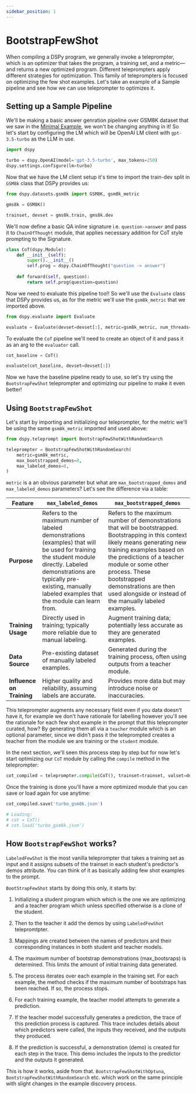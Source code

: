 ```yaml
---
sidebar_position: 1
---
```


# BootstrapFewShot

When compiling a DSPy program, we generally invoke a teleprompter, which is an optimizer that takes the program, a training set, and a metric—and returns a new optimized program. Different teleprompters apply different strategies for optimization. This family of teleprompters is focused on optimizing the few shot examples. Let's take an example of a Sample pipeline and see how we can use teleprompter to optimizes it.

## Setting up a Sample Pipeline

We'll be making a basic answer genration pipeline over GSM8K dataset that we saw in the [Minimal Example](/docs/quick-start/minimal-example), we won't be changing anything in it! So let's start by configuring the LM which will be OpenAI LM client with `gpt-3.5-turbo` as the LLM in use.

```python
import dspy

turbo = dspy.OpenAI(model='gpt-3.5-turbo', max_tokens=250)
dspy.settings.configure(lm=turbo)
```

Now that we have the LM client setup it's time to import the train-dev split in `GSM8k` class that DSPy provides us:

```python
from dspy.datasets.gsm8k import GSM8K, gsm8k_metric

gms8k = GSM8K()

trainset, devset = gms8k.train, gms8k.dev
```

We'll now define a basic QA inline signature i.e. `question->answer` and pass it to `ChainOfThought` module, that applies necessary addition for CoT style prompting to the Signature.

```python
class CoT(dspy.Module):
    def __init__(self):
        super().__init__()
        self.prog = dspy.ChainOfThought("question -> answer")
    
    def forward(self, question):
        return self.prog(question=question)
```

Now we need to evaluate this pipeline too!! So we'll use the `Evaluate` class that DSPy provides us, as for the metric we'll use the `gsm8k_metric` that we imported above.

```python
from dspy.evaluate import Evaluate

evaluate = Evaluate(devset=devset[:], metric=gsm8k_metric, num_threads=NUM_THREADS, display_progress=True, display_table=False)
```

To evaluate the `CoT` pipeline we'll need to create an object of it and pass it as an arg to the `evaluator` call.

```python
cot_baseline = CoT()

evaluate(cot_baseline, devset=devset[:])
```

Now we have the baseline pipeline ready to use, so let's try using the `BootstrapFewShot` teleprompter and optimizing our pipeline to make it even better!

## Using `BootstrapFewShot`

Let's start by importing and initializing our teleprompter, for the metric we'll be using the same `gsm8k_metric` imported and used above:

```python
from dspy.teleprompt import BootstrapFewShotWithRandomSearch

teleprompter = BootstrapFewShotWithRandomSearch(
    metric=gsm8k_metric, 
    max_bootstrapped_demos=8, 
    max_labeled_demos=8,
)
```

`metric` is a an obvious parameter but what are `max_bootstrapped_demos` and `max_labeled_demos` parameters? Let's see the difference via a table:

| Feature               | `max_labeled_demos`                                  | `max_bootstrapped_demos`                             |
|-----------------------|------------------------------------------------------|------------------------------------------------------|
| **Purpose**           | Refers to the maximum number of labeled demonstrations (examples) that will be used for training the student module directly. Labeled demonstrations are typically pre-existing, manually labeled examples that the module can learn from. | Refers to the maximum number of demonstrations that will be bootstrapped. Bootstrapping in this context likely means generating new training examples based on the predictions of a teacher module or some other process. These bootstrapped demonstrations are then used alongside or instead of the manually labeled examples. |
| **Training Usage**    | Directly used in training; typically more reliable due to manual labeling. | Augment training data; potentially less accurate as they are generated examples. |
| **Data Source**       | Pre-existing dataset of manually labeled examples.   | Generated during the training process, often using outputs from a teacher module. |
| **Influence on Training** | Higher quality and reliability, assuming labels are accurate. | Provides more data but may introduce noise or inaccuracies. |

This teleprompter augments any necessary field even if you data doesn't have it, for example we don't have rationale for labelling however you'll see the rationale for each few shot example in the prompt that this teleprompter curated, how? By generating them all via a `teacher` module which is an optional parameter, since we didn't pass it the teleprompted creates a teacher from the module we are training or the `student` module. 

In the next section, we'll seen this process step by step but for now let's start optimizing our `CoT` module by calling the `compile` method in the teleprompter:

```python
cot_compiled = teleprompter.compile(CoT(), trainset=trainset, valset=devset)
```

Once the training is done you'll have a more optimized module that you can save or load again for use anytime:

```python
cot_compiled.save('turbo_gsm8k.json')

# Loading:
# cot = CoT()
# cot.load('turbo_gsm8k.json')
```

## How `BootstrapFewShot` works?

`LabeledFewShot` is the most vanilla teleprompter that takes a training set as input and it assigns subsets of the trainset in each student's predictor's demos attribute. You can think of it as basically adding few shot examples to the prompt.

`BootStrapFewShot` starts by doing this only, it starts by:
1. Initializing a student program which which is the one we are optimizing and a teacher program which unless specified otherwise is a clone of the student.

2. Then to the teacher it add the demos by using `LabeledFewShot` telepromtpter.

3. Mappings are created between the names of predictors and their corresponding instances in both student and teacher models.

4. The maximum number of bootstrap demonstrations (max_bootsraps) is determined. This limits the amount of initial training data generated.

5. The process iterates over each example in the training set. For each example, the method checks if the maximum number of bootstraps has been reached. If so, the process stops.

6. For each training example, the teacher model attempts to generate a prediction.

7. If the teacher model successfully generates a prediction, the trace of this prediction process is captured. This trace includes details about which predictors were called, the inputs they received, and the outputs they produced.

8. If the prediction is successful, a demonstration (demo) is created for each step in the trace. This demo includes the inputs to the predictor and the outputs it generated.

This is how it works, aside from that. `BootstrapFewShotWithOptuna`, `BootstrapFewShotWithRandomSearch` etc. which work on the same principle with slight changes in the example discovery process.